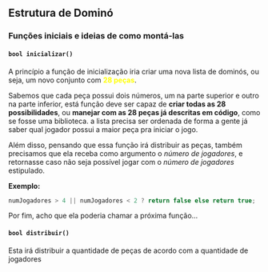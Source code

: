 ## Estrutura de Dominó

### Funções iniciais e ideias de como montá-las
#### `bool inicializar()`
A princípio a função de inicialização iria criar uma nova lista de dominós, ou seja, um novo conjunto com <span style="color: yellow;">__28 peças__</span>.

Sabemos que cada peça possui dois números, um na parte superior e outro na parte inferior, está função deve ser capaz de __criar todas as 28 possibilidades__, ou __manejar com as 28 peças já descritas em código__, como se fosse uma biblioteca.
a lista precisa ser ordenada de forma a gente já saber qual jogador possui a maior peça pra iniciar o jogo.

Além disso, pensando que essa função irá distribuir as peças, também precisamos que ela receba como argumento o *número de jogadores*, e retornasse caso não seja possível jogar com o *número de jogadores* estipulado.

__Exemplo:__ 
```cpp 
numJogadores > 4 || numJogadores < 2 ? return false else return true;
```

Por fim, acho que ela poderia chamar a próxima função...
#### `bool distribuir()`
Esta irá distribuir a quantidade de peças de acordo com a quantidade de jogadores
